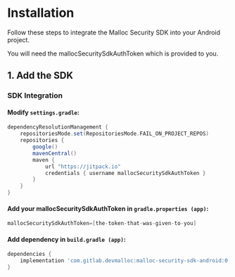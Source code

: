 # Installation

Follow these steps to integrate the Malloc Security SDK into your Android project.

You will need the mallocSecuritySdkAuthToken which is provided to you.
## 1. Add the SDK

### SDK Integration

#### Modify `settings.gradle`:

```groovy
dependencyResolutionManagement {
    repositoriesMode.set(RepositoriesMode.FAIL_ON_PROJECT_REPOS)
    repositories {
        google()
        mavenCentral()
        maven {
            url "https://jitpack.io"
            credentials { username mallocSecuritySdkAuthToken }
        }
    }
}
```
#### Add your mallocSecuritySdkAuthToken in `gradle.properties (app)`:

```groovy
mallocSecuritySdkAuthToken=[the-token-that-was-given-to-you]
```

#### Add dependency in `build.gradle (app)`:

```groovy
dependencies {
    implementation 'com.gitlab.devmalloc:malloc-security-sdk-android:0.1.02'
}
```